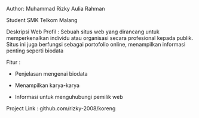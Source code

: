 Author: Muhammad Rizky Aulia Rahman

Student SMK Telkom Malang

Deskripsi Web Profil : Sebuah situs web yang dirancang untuk memperkenalkan individu atau organisasi secara profesional kepada publik. Situs ini juga berfungsi sebagai portofolio online, menampilkan informasi penting seperti biodata

Fitur :

- Penjelasan mengenai biodata

- Menampilkan karya-karya

- Informasi untuk menguhubungi pemilik web

Project Link : github.com/rizky-2008/koreng
